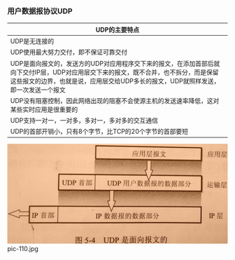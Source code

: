 ### 用户数据报协议UDP

|UDP的主要特点|
|------|
|UDP是无连接的|
|UDP使用最大努力交付，即不保证可靠交付|
|UDP是面向报文的，发送方的UDP对应用程序交下来的报文，在添加首部后就向下交付IP层，UDP对应用层交下来的报文，既不合并，也不拆分，而是保留这些报文的边界，也就是说，应用层交给UDP多长的报文，UDP就照样发送，即一次发送一个报文|
|UDP没有阻塞控制，因此网络出现的阻塞不会使源主机的发送速率降低，这对某些实时应用是很重要的|
|UDP支持一对一，一对多，多对一，多对多的交互通信|
|UDP的首部开销小，只有8个字节，比TCP的20个字节的首部要短|

![image](https://github.com/ningbaoqi/ComputerNetWork/blob/master/gif/pic-110.jpg)   pic-110.jpg

